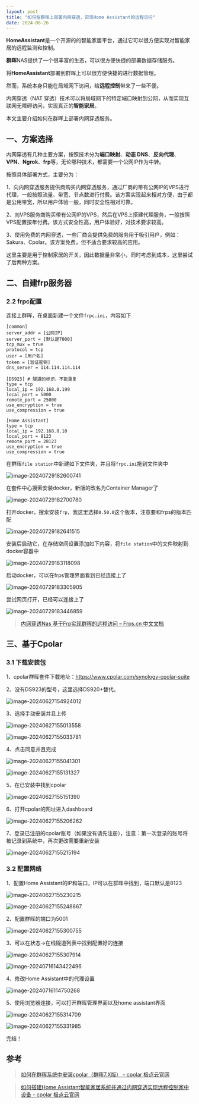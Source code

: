 ```yaml
---
layout: post
title: "如何在群晖上部署内网穿透，实现Home Assistant的远程访问"
date: 2024-06-26
---
```


**HomeAssistant**是一个开源的的智能家居平台，通过它可以很方便实现对智能家居的远程监测和控制。

**群晖**NAS提供了一个很丰富的生态，可以很方便快捷的部署数据存储服务。

将**HomeAssistant**部署到群晖上可以很方便快捷的进行数据管理。

然而，系统本身只能在局域网下访问，给**远程控制**带来了一些不便。

内网穿透（NAT 穿透）技术可以将局域网下的特定端口映射到公网，从而实现互联网无障碍访问，实现真正的**智能家居**。

本文主要介绍如何在群晖上部署内网穿透服务。

## 一、方案选择

内网穿透有几种主要方案，按照技术分为**端口映射**、**动态 DNS**、**反向代理**、**VPN**、**Ngrok**、**frp**等，无论哪种技术，都需要一个公网IP作为中转。

按照具体部署方式，主要分为：

1、向内网穿透服务提供商购买内网穿透服务，通过厂商的带有公网IP的VPS进行代理，一般按照流量、带宽、节点数进行付费。该方案实现起来相对方便，由于都是公用带宽，所以用户体验一般，同时安全性相对可靠。

2、向VPS服务商购买带有公网IP的VPS，然后在VPS上搭建代理服务，一般按照VPS配置按年付费。该方式安全性高，用户体验好，对技术要求较高。

3、使用免费的内网穿透，一些厂商会提供免费的服务用于吸引用户，例如：Sakura、Cpolar。该方案免费，但不适合要求较高的应用。

这里主要是用于控制家居的开关，因此数据量非常小，同时考虑到成本，这里尝试了后两种方案。

## 二、自建frp服务器

### 2.2 frpc配置

连接上群晖，在桌面新建一个文件`frpc.ini`，内容如下

```shell
[common]
server_addr = [公网IP]
server_port = [默认是7000]
tcp_mux = true
protocol = tcp
user = [用户名]
token = [验证密钥]
dns_server = 114.114.114.114

[DS923] # 隧道的标识，不能重复
type = tcp
local_ip = 192.168.0.199
local_port = 5000
remote_port = 25000
use_encryption = true
use_compression = true

[Home Assistant]
type = tcp
local_ip = 192.168.0.10
local_port = 8123
remote_port = 28123
use_encryption = true
use_compression = true
```

在群晖`file station`中新建如下文件夹，并且将`frpc.ini`拖到文件夹中

![image-20240729182600741](https://pic.dwgan.top/img/image-20240729182600741.png)

在套件中心搜索安装docker，新版的改名为Container Manager了

![image-20240729182700780](https://pic.dwgan.top/img/image-20240729182700780.png)

打开docker，搜索安装`frp`，我这里选择`0.50.0`这个版本，注意要和frps的版本匹配

![image-20240729182641515](https://pic.dwgan.top/img/image-20240729182641515.png)

安装后启动它，在存储空间设置添加如下内容，将`file station`中的文件映射到docker容器中

![image-20240729183118098](https://pic.dwgan.top/img/image-20240729183118098.png)

启动docker，可以在frps管理界面看到已经连接上了

![image-20240729183305905](https://pic.dwgan.top/img/image-20240729183305905.png)

尝试网页打开，已经可以连接上了

![image-20240729183446859](https://pic.dwgan.top/img/image-20240729183446859.png)

> [内网穿透Nas 基于Frp实现群晖的远程访问 – Frps.cn 中文文档](https://frps.cn/41.html)



## 三、基于Cpolar

### 3.1 下载安装包

1、cpolar群晖套件下载地址：https://www.cpolar.com/synology-cpolar-suite

2、没有DS923的型号，这里选择DS920+替代。

![image-20240627154924012](https://pic.dwgan.top/img/image-20240627154924012.png)

3、选择手动安装并且上传

![image-20240627155013558](https://pic.dwgan.top/img/image-20240627155013558.png)

![image-20240627155033781](https://pic.dwgan.top/img/image-20240627155033781.png)

4、点击同意并且完成

![image-20240627155041301](https://pic.dwgan.top/img/image-20240627155041301.png)

![image-20240627155131327](https://pic.dwgan.top/img/image-20240627155131327.png)



5、在已安装中找到cpolar

![image-20240627155151390](https://pic.dwgan.top/img/image-20240627155151390.png)



6、打开cpolar的网址进入dashboard

![image-20240627155206262](https://pic.dwgan.top/img/image-20240627155206262.png)

7、登录已注册的cpolar账号（如果没有请先注册），注意：第一次登录的账号将被记录到系统中，再次更改需要重新安装

![image-20240627155215194](https://pic.dwgan.top/img/image-20240627155215194.png)

### 3.2 配置网络

1、配置Home Assistant的IP和端口，IP可以在群晖中找到，端口默认是8123

![image-20240627155230215](https://pic.dwgan.top/img/image-20240627155230215.png)

![image-20240627155248867](https://pic.dwgan.top/img/image-20240627155248867.png)

2、配置群晖的端口为5001

![image-20240627155300755](https://pic.dwgan.top/img/image-20240627155300755.png)

3、可以在状态->在线隧道列表中找到配置好的连接

![image-20240627155307914](https://pic.dwgan.top/img/image-20240627155307914.png)

![image-20240716143422496](https://pic.dwgan.top/img/image-20240716143422496.png)

4、修改Home Assistant中的代理设置

![image-20240716114750268](https://pic.dwgan.top/img/image-20240716114750268.png)

5、使用浏览器连接，可以打开群晖管理界面以及home assistant界面

![image-20240627155314709](https://pic.dwgan.top/img/image-20240627155314709.png)

![image-20240627155331985](https://pic.dwgan.top/img/image-20240627155331985.png)

完结！

## 参考

> [如何在群晖系统中安装cpolar（群晖7.X版） - cpolar 极点云官网](https://www.cpolar.com/blog/how-to-install-cpolar-on-a-synology-system-cfah-version-7-x)

> [如何搭建Home Assistant智能家居系统并通过内网穿透实现远程控制家中设备 - cpolar 极点云官网](https://www.cpolar.com/blog/how-to-build-a-home-assistant-smart-home-system-and-remotely-control-home-devices-through-intranet-penetration)